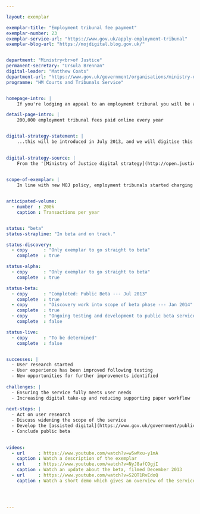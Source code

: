 ```yaml
---

layout: exemplar

exemplar-title: "Employment tribunal fee payment"
exemplar-number: 23
exemplar-service-url: "https://www.gov.uk/apply-employment-tribunal"
exemplar-blog-url: "https://mojdigital.blog.gov.uk/"


department: "Ministry<br>of Justice"
permanent-secretary: "Ursula Brennan"
digital-leader: "Matthew Coats"
department-url: "https://www.gov.uk/government/organisations/ministry-of-justice"
programme: "HM Courts and Tribunals Service"


homepage-intro: |
    If you're lodging an appeal to an employment tribunal you will be able to pay the accompanying fee online

detail-page-intro: |
    200,000 employment tribunal fees paid online every year


digital-strategy-statement: |
    ...this will be introduced in July 2013, and we will digitise this service and the processes that support it.

    
digital-strategy-source: |
    From the '[Ministry of Justice digital strategy](http://open.justice.gov.uk/digital-strategy/)' – December 2012
    

scope-of-exemplar: |
    In line with new MOJ policy, employment tribunals started charging fees from 29 July. The technology to implement this ministerial priority includes a payment mechanism, which is being improved through digital input on user testing and the Digital by Default Service Standard. Phase 2 runs from July to December and will improve the flexibility of the service, its reporting, and its ability to support user errors around manual transactions. Phase 3 is currently being scoped.


anticipated-volume:
  - number  : 200k
    caption : Transactions per year


status: "beta"
status-strapline: "In beta and on track."

status-discovery:
  - copy      : "Only exemplar to go straight to beta"
    complete  : true

status-alpha:
  - copy      : "Only exemplar to go straight to beta"
    complete  : true

status-beta:
  - copy      : "Completed: Public Beta --- Jul 2013"
    complete  : true
  - copy      : "Discovery work into scope of beta phase --- Jan 2014"
    complete  : true
  - copy      : "Ongoing testing and development to public beta service --- Feb 2014"
    complete  : false

status-live:
  - copy      : "To be determined"
    complete  : false


successes: |
  - User research started
  - User experience has been improved following testing
  - New opportunities for further improvements identified
  
challenges: |
  - Ensuring the service fully meets user needs
  - Increasing digital take-up and reducing supporting paper workflow
  
next-steps: |
  - Act on user research
  - Discuss widening the scope of the service
  - Develop the [assisted digital](https://www.gov.uk/government/publications/government-approach-to-assisted-digital) support
  - Conclude public beta
  

videos:
  - url     : https://www.youtube.com/watch?v=w5wMxu-y1mA
    caption : Watch a description of the exemplar
  - url     : https://www.youtube.com/watch?v=NyJ8afCOgjI
    caption : Watch an update about the beta, filmed December 2013
  - url     : https://www.youtube.com/watch?v=S2QT1RvEdoQ
    caption : Watch a short demo which gives an overview of the service, filmed January 2014




---
```




